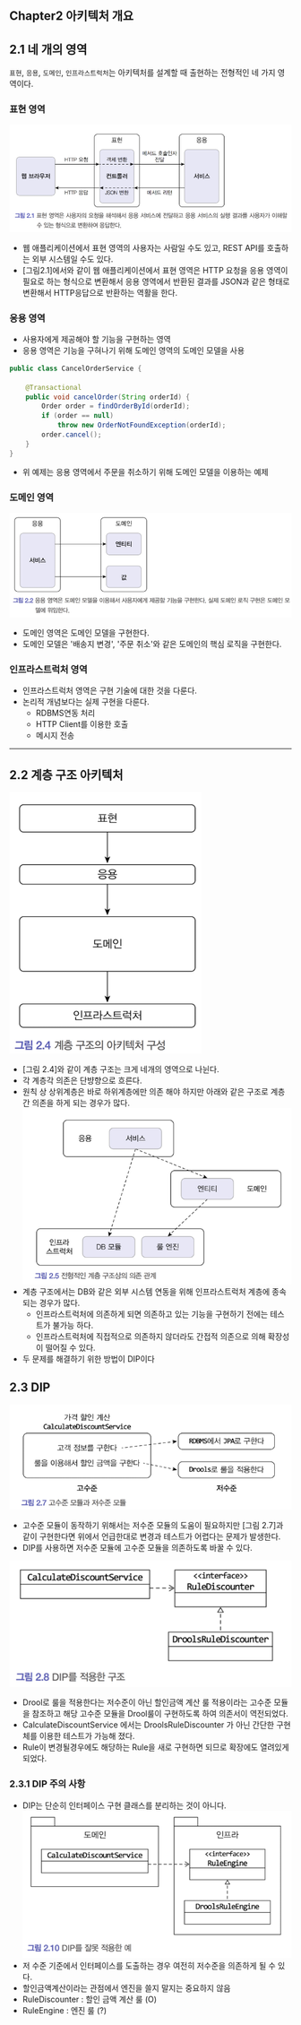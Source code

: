 ## Chapter2 아키텍처 개요

## 2.1 네 개의 영역

`표현`, `응용`, `도메인`, `인프라스트럭처`는 아키텍처를 설계할 때 출현하는 전형적인 네 가지 영역이다.

### 표현 영역

![img.png](present-layer.png)

* 웹 애플리케이션에서 표현 영역의 사용자는 사람일 수도 있고, REST API를 호출하는 외부 시스템일 수도 있다.
* [그림2.1]에서와 같이 웹 애플리케이션에서 표현 영역은 HTTP 요청을 응용 영역이 필요로 하는 형식으로 변환해서 응용 영역에서 반환된 결과를 JSON과 같은 형태로 변환해서
  HTTP응답으로 반환하는 역활을 한다.

### 응용 영역

* 사용자에게 제공해야 할 기능을 구현하는 영역
* 응용 영역은 기능을 구혀나기 위해 도메인 영역의 도메인 모델을 사용

```java
public class CancelOrderService {

    @Transactional
    public void cancelOrder(String orderId) {
        Order order = findOrderById(orderId);
        if (order == null)
            throw new OrderNotFoundException(orderId);
        order.cancel();
    }
}
```

* 위 예제는 응용 영역에서 주문을 취소하기 위해 도메인 모델을 이용하는 예제

### 도메인 영역

![img.png](domain-layer.png)

* 도메인 영역은 도메인 모델을 구현한다.
* 도메인 모델은 '배송지 변경', '주문 취소'와 같은 도메인의 핵심 로직을 구현한다.

### 인프라스트럭처 영역

* 인프라스트럭처 영역은 구현 기술에 대한 것을 다룬다.
* 논리적 개념보다는 실제 구현을 다룬다.
    * RDBMS연동 처리
    * HTTP Client를 이용한 호출
    * 메시지 전송

---

## 2.2 계층 구조 아키텍처

![img.png](layered-architecture.png)

* [그림 2.4]와 같이 계층 구조는 크게 네개의 영역으로 나뉜다.
* 각 계층각 의존은 단뱡향으로 흐른다.
* 원칙 상 상위계층은 바로 하위계층에만 의존 해야 하지만 아래와 같은 구조로 계층간 의존을 하게 되는 경우가 많다.
  ![img.png](over-layered.png)
* 계층 구조에서는 DB와 같은 외부 시스템 연동을 위해 인프라스트럭처 계층에 종속되는 경우가 많다.
    * 인프라스트럭처에 의존하게 되면 의존하고 있는 기능을 구현하기 전에는 테스트가 불가능 하다.
    * 인프라스트럭처에 직접적으로 의존하지 않더라도 간접적 의존으로 의해 확장성이 떨어질 수 있다.
* 두 문제를 해결하기 위한 방법이 DIP이다

## 2.3 DIP

![img.png](high-module-and-low-module.png)

* 고수준 모듈이 동작하기 위해서는 저수준 모듈의 도움이 필요하지만 [그림 2.7]과 같이 구현한다면 위에서 언급한대로 변경과 테스트가 어렵다는 문제가 발생한다.
* DIP를 사용하면 저수준 모듈에 고수준 모듈을 의존하도록 바꿀 수 있다.

![img.png](apply-dip.png)

* Drool로 룰을 적용한다는 저수준이 아닌 할인금액 계산 룰 적용이라는 고수준 모듈을 참조하고 해당 고수준 모듈을 Drool룰이 구현하도록 하여 의존서이 역전되었다.
* CalculateDiscountService 에서는 DroolsRuleDiscounter 가 아닌 간단한 구현체를 이용한 테스트가 가능해 졌다.
* Rule이 변경될경우에도 해당하는 Rule을 새로 구현하면 되므로 확장에도 열려있게 되었다.

### 2.3.1 DIP 주의 사항

* DIP는 단순히 인터페이스 구현 클래스를 분리하는 것이 아니다.
  ![img.png](wrong-di.png)
* 저 수준 기준에서 인터페이스를 도출하는 경우 여전히 저수준을 의존하게 될 수 있다.
* 할인금액계산이라는 관점에서 엔진을 쓸지 말지는 중요하지 않음
* RuleDiscounter : 할인 금액 계산 룰 (O)
* RuleEngine : 엔진 룰 (?)  

